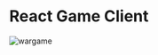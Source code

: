 # React Game Client

![wargame](https://github.com/user-attachments/assets/79469c1a-8d88-4147-a5e9-ebc50d9c128f)
